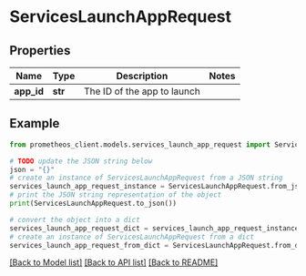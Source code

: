 # ServicesLaunchAppRequest


## Properties

Name | Type | Description | Notes
------------ | ------------- | ------------- | -------------
**app_id** | **str** | The ID of the app to launch | 

## Example

```python
from prometheos_client.models.services_launch_app_request import ServicesLaunchAppRequest

# TODO update the JSON string below
json = "{}"
# create an instance of ServicesLaunchAppRequest from a JSON string
services_launch_app_request_instance = ServicesLaunchAppRequest.from_json(json)
# print the JSON string representation of the object
print(ServicesLaunchAppRequest.to_json())

# convert the object into a dict
services_launch_app_request_dict = services_launch_app_request_instance.to_dict()
# create an instance of ServicesLaunchAppRequest from a dict
services_launch_app_request_from_dict = ServicesLaunchAppRequest.from_dict(services_launch_app_request_dict)
```
[[Back to Model list]](../README.md#documentation-for-models) [[Back to API list]](../README.md#documentation-for-api-endpoints) [[Back to README]](../README.md)


